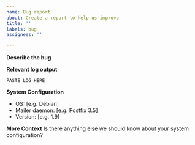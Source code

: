 ```yaml
---
name: Bug report
about: Create a report to help us improve
title: ''
labels: bug
assignees: ''

---
```


<!-- IMPORTANT NOTICE
Please do not file a bug report if you merely have issues with configuring PostSRSd correctly. You are welcome to join our Discussions and seek help there instead.
-->

**Describe the bug**
<!-- A clear and concise description of what the bug is. -->

**Relevant log output**
<!--
Please paste relevant log output from /var/log/mail.log or /var/log/syslog between the ``` markers. If you anonymize sensitive data, please use descriptive placeholders, such as
     
Dec  3 15:46:05 [HOSTNAME] postsrsd[16907]: srs_forward: <[USER_1]@[DOMAIN_1]> rewritten as <SRS0=vmyz=2W=[DOMAIN_1]=[USER_1]@[SRS_DOMAIN]>
-->
```
PASTE LOG HERE

```

**System Configuration**
 - OS: [e.g. Debian]
 - Mailer daemon: [e.g. Postfix 3.5]
 - Version: [e.g. 1.9]

**More Context**
Is there anything else we should know about your system configuration?
